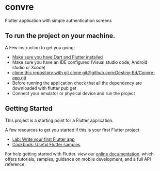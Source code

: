 # convre

Flutter application with simple authentication screens

## To run the project on your machine.

A Few instruction to get you going:

- [Make sure you have Dart and Flutter installed](https://flutter.dev/docs/get-started/install)
- Make sure you have an IDE configured (Visual studio code, Android studio or Xcode)
- [clone this repository with git clone git@github.com:Destiny-Ed/Convre-app.git](git@github.com:Destiny-Ed/Convre-app.git)
- Before running the application check that all the dependency are downloaded with flutter pub get
- Connect your emulator or physical device and run the project


## Getting Started

This project is a starting point for a Flutter application.

A few resources to get you started if this is your first Flutter project:

- [Lab: Write your first Flutter app](https://flutter.dev/docs/get-started/codelab)
- [Cookbook: Useful Flutter samples](https://flutter.dev/docs/cookbook)

For help getting started with Flutter, view our
[online documentation](https://flutter.dev/docs), which offers tutorials,
samples, guidance on mobile development, and a full API reference.
